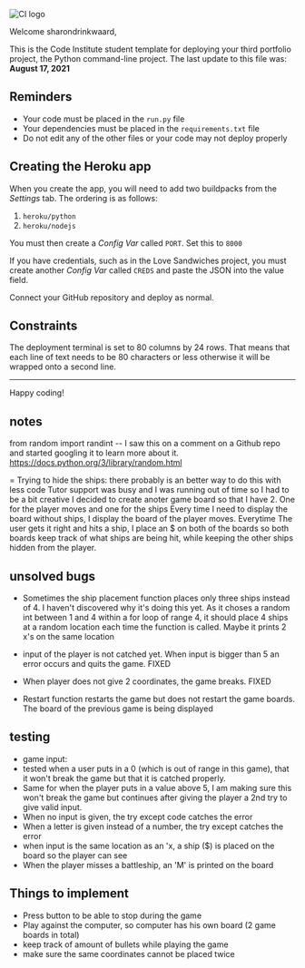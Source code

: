 ![CI logo](https://codeinstitute.s3.amazonaws.com/fullstack/ci_logo_small.png)

Welcome sharondrinkwaard,

This is the Code Institute student template for deploying your third portfolio project, the Python command-line project. The last update to this file was: **August 17, 2021**

## Reminders

* Your code must be placed in the `run.py` file
* Your dependencies must be placed in the `requirements.txt` file
* Do not edit any of the other files or your code may not deploy properly

## Creating the Heroku app

When you create the app, you will need to add two buildpacks from the _Settings_ tab. The ordering is as follows:

1. `heroku/python`
2. `heroku/nodejs`

You must then create a _Config Var_ called `PORT`. Set this to `8000`

If you have credentials, such as in the Love Sandwiches project, you must create another _Config Var_ called `CREDS` and paste the JSON into the value field.

Connect your GitHub repository and deploy as normal.

## Constraints

The deployment terminal is set to 80 columns by 24 rows. That means that each line of text needs to be 80 characters or less otherwise it will be wrapped onto a second line.

-----
Happy coding!



## notes
from random import randint -- I saw this on a comment on a Github repo and started googling it to learn more about it. https://docs.python.org/3/library/random.html

= Trying to hide the ships: there probably is an better way to do this with less code
Tutor support was busy and I was running out of time so I had to be a bit creative
I decided to create anoter game board so that I have 2.
One for the player moves and one for the ships
Every time I need to display the board without ships, I display the board of the player moves.
Everytime The user gets it right and hits a ship, I place an $ on both of the boards so both boards keep track of what ships are being hit, while keeping the other ships hidden from the player.

## unsolved bugs
- Sometimes the ship placement function places only three ships instead of 4. I haven't discovered why it's doing this yet. As it choses a random int between 1 and 4 within a for loop of range 4, it should place 4 ships at a random location each time the function is called. 
Maybe it prints 2 x's on the same location

- input of the player is not catched yet. When input is bigger than 5 an error occurs and quits the game. FIXED

- When player does not give 2 coordinates, the game breaks. FIXED

- Restart function restarts the game but does not restart the game boards. The board of the previous game is being displayed


## testing
- game input:
- tested when a user puts in a 0 (which is out of range in this game), that it won't break the game but that it is catched properly. 
- Same for when the player puts in a value above 5, I am making sure this won't break the game but continues after giving the player a 2nd try to give valid input. 
- When no input is given, the try except code catches the error
- When a letter is given instead of a number, the try except catches the error
- when input is the same location as an 'x, a ship ($) is placed on the board so the player can see 
- When the player misses a battleship, an 'M' is printed on the board

## Things to implement
- Press button to be able to stop during the game
- Play against the computer, so computer has his own board (2 game boards in total)
- keep track of amount of bullets while playing the game
- make sure the same coordinates cannot be placed twice